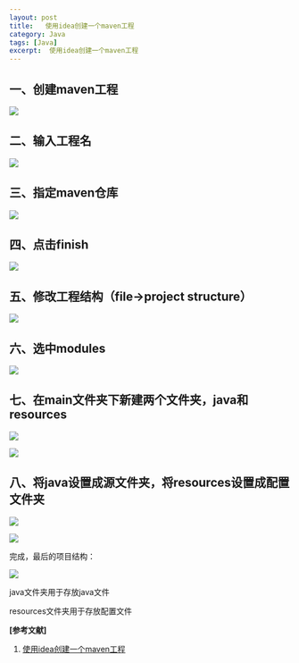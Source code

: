 ```yaml
---
layout: post
title:   使用idea创建一个maven工程 
category: Java
tags: [Java]
excerpt:  使用idea创建一个maven工程
---
```


## 一、创建maven工程 ##

![](http://www.nangongyibin.com/assets/images/Java/Java/51.png)

## 二、输入工程名 ##

![](http://www.nangongyibin.com/assets/images/Java/Java/52.png)

## 三、指定maven仓库 ##

![](http://www.nangongyibin.com/assets/images/Java/Java/53.png)

## 四、点击finish ##

![](http://www.nangongyibin.com/assets/images/Java/Java/54.png)

## 五、修改工程结构（file->project structure） ##

![](http://www.nangongyibin.com/assets/images/Java/Java/55.png)

## 六、选中modules ##

![](http://www.nangongyibin.com/assets/images/Java/Java/56.png)

## 七、在main文件夹下新建两个文件夹，java和resources ##

![](http://www.nangongyibin.com/assets/images/Java/Java/57.png)

![](http://www.nangongyibin.com/assets/images/Java/Java/58.png)

## 八、将java设置成源文件夹，将resources设置成配置文件夹 ##

![](http://www.nangongyibin.com/assets/images/Java/Java/59.png)

![](http://www.nangongyibin.com/assets/images/Java/Java/60.png)

完成，最后的项目结构：

![](http://www.nangongyibin.com/assets/images/Java/Java/61.png)

java文件夹用于存放java文件

resources文件夹用于存放配置文件

**[参考文献]**

1. [使用idea创建一个maven工程](https://www.cnblogs.com/javafucker/p/9777377.html "使用idea创建一个maven工程")



